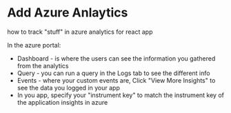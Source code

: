 # Add Azure Anlaytics
how to track "stuff" in azure analytics for react app


In the azure portal:  
* Dashboard - is where the users can see the information you gathered from the analytics
* Query - you can run a query in the Logs tab to see the different info 
* Events - where your custom events are, Click "View More Insights" to see the data you logged in your app
* In you app, specify your "instrument key" to match the instrument key of the application insights in azure

